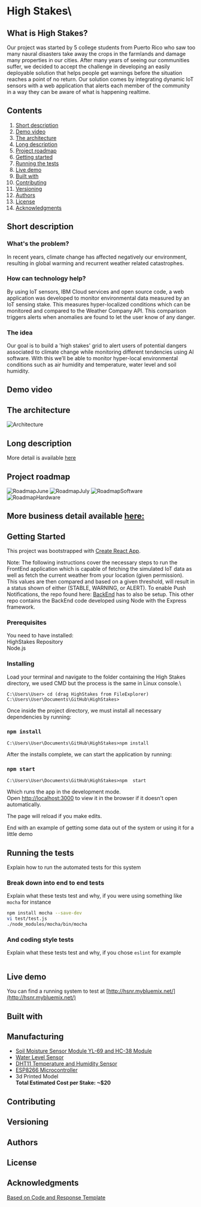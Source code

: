 # High Stakes\

## What is High Stakes?
Our project was started by 5 college students from Puerto Rico who saw too many naural disasters take away the crops in the farmlands and damage many properties in our cities. After many years of seeing our communities suffer, we decided to accept the challenge in developing an easily deployable solution that helps people get warnings before the situation reaches a point of no return. Our solution comes by integrating dynamic IoT sensors with a web application that alerts each member of the community in a way they can be aware of what is happening realtime. 

## Contents

1. [Short description](#short-description)
1. [Demo video](#demo-video)
1. [The architecture](#the-architecture)
1. [Long description](#long-description)
1. [Project roadmap](#project-roadmap)
1. [Getting started](#getting-started)
1. [Running the tests](#running-the-tests)
1. [Live demo](#live-demo)
1. [Built with](#built-with)
1. [Contributing](#contributing)
1. [Versioning](#versioning)
1. [Authors](#authors)
1. [License](#license)
1. [Acknowledgments](#acknowledgments)

## Short description

### What's the problem?
In recent years, climate change has affected negatively our environment, resulting in global warming and recurrent weather related catastrophes.

### How can technology help?

By using IoT sensors, IBM Cloud services and open source code, a web application was developed to monitor environmental data measured by an IoT sensing stake. This measures hyper-localized conditions which can be monitored and compared to the Weather Company API. This comparison triggers alerts when anomalies are found to let the user know of any danger.

### The idea
Our goal is to build a 'high stakes' grid to alert users of potential dangers associated to climate change while monitoring different tendencies using AI software.
With this we’ll be able to monitor hyper-local environmental conditions such as air humidity and temperature, water level and soil humidity. 

## Demo video



## The architecture

![Architecture](images/Arch.jpeg)

## Long description

More detail is available [here](DESCRIPTION.md)

## Project roadmap
![RoadmapJune](images/RoadmapV2-June.jpg)
![RoadmapJuly](images/RoadmapV2-July.jpg)
![RoadmapSoftware](images/RoadmapV2-FutureSoftware.jpg)
![RoadmapHardware](images/RoadmapV2-FutureHardware.jpg)

## More business detail available [here:](business.md)




## Getting Started
This project was bootstrapped with [Create React App](https://github.com/facebook/create-react-app).

Note: The following instructions cover the necessary steps to run the FrontEnd application which is capable of fetching the simulated IoT data as well as fetch the current weather from your location (given permission). This values are then compared and based on a given threshold, will result in a status shown of either (STABLE, WARNING, or ALERT). To enable Push Notifications, the repo found here: [BackEnd](https://github.com/High-Stakes-UPRM/HighStakesBackend) has to also be setup. This other repo contains the BackEnd code developed using Node with the Express framework.


### Prerequisites

You need to have installed: \
 HighStakes Repository\
 Node.js

### Installing

Load your terminal and navigate to the folder containing the High
Stakes  directory, we used CMD but the process is the same in Linux console.\

```
C:\Users\User> cd (drag HighStakes from FileExplorer)
C:\Users\User\Documents\GitHub\HighStakes>
```


Once inside the project directory, we must install all necessary dependencies by running:

### `npm install`
```
C:\Users\User\Documents\GitHub\HighStakes>npm install
```


After the installs complete, we can start the application by running:

### `npm start`

```
C:\Users\User\Documents\GitHub\HighStakes>npm  start
```

Which runs the app in the development mode.<br />
Open [http://localhost:3000](http://localhost:3000) to view it in the browser if it doesn't open automatically. 

The page will reload if you make edits.<br />



End with an example of getting some data out of the system or using it for a little demo

## Running the tests

Explain how to run the automated tests for this system

### Break down into end to end tests

Explain what these tests test and why, if you were using something like `mocha` for instance

```bash
npm install mocha --save-dev
vi test/test.js
./node_modules/mocha/bin/mocha
```

### And coding style tests

Explain what these tests test and why, if you chose `eslint` for example

```bash

```

## Live demo

You can find a running system to test at [http://hsnr.mybluemix.net/](http://hsnr.mybluemix.net/)


## Built with


## Manufacturing 

- [Soil Moisture Sensor Module YL-69 and HC-38 Module](https://www.amazon.com/ARCELI-Hygrometer-Moisture-Detection-Arduino/dp/B07CQT5RC8/ref=sr_1_7?crid=27WAVVS4OHNI9&dchild=1&keywords=arduino+soil+moisture+sensor&qid=1596254082&sprefix=arduino+soil%2Caps%2C223&sr=8-7) 
- [Water Level Sensor](https://www.amazon.com/DAOKI-Sensor-Detection-Surface-Arduino/dp/B01MUA31AE?ref_=fsclp_pl_dp_1) 
- [DHT11 Temperature and Humidity Sensor](https://www.aliexpress.com/item/32612842301.html?src=google&src=google&albch=shopping&acnt=494-037-6276&isdl=y&slnk=&plac=&mtctp=&albbt=Google_7_shopping&aff_platform=google&aff_short_key=UneMJZVf&&albagn=888888&albcp=1582410664&albag=59754279756&trgt=851320553483&crea=en32612842301&netw=u&device=c&albpg=851320553483&albpd=en32612842301) 
- [ESP8266 Microcontroller](https://www.amazon.com/dp/B081CSJV2V?ref=ppx_pop_mob_ap_share) 
- 3d Printed Model\
**Total Estimated Cost per Stake: ~$20**


## Contributing



## Versioning



## Authors



## License



## Acknowledgments

[Based on Code and Response Template](https://github.com/Code-and-Response/Project-Sample)
